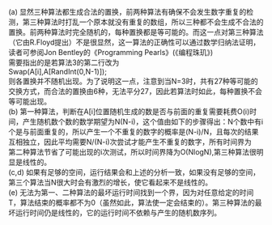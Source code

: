 (a) 显然三种算法都生成合法的置换，前两种算法有确保不会发生数字重复的检测，第三种算法时打乱一个原本就没有重复的数组，所以三种都不会生成不合法的置换。前两种算法时完全随机的，每种置换都是等可能的。而这一点对第三种算法（它由R.Floyd提出）不是很显然，这一算法的正确性可以通过数学归纳法证明，读者可参阅Jon Bentley的《Programming Pearls》(《编程珠玑》)<br/>
需要指出的是若算法3的第二行改为<br/>
Swap(A[i],A[RandInt(0,N-1)]);<br/>
则各置换并不随机出现。为了说明这一点，注意到当N=3时，共有27种等可能的交换方式，而合法的置换由6种，无法平分27，因此若算法时如此，每种置换不会等可能出现。<br/>
(b) 第一种算法，判断在A[i]位置随机生成的数是否与前面的重复需要耗费O(i)时间，产生随机数个数的数学期望为N(N-i)，这个值由如下的步骤得出：N个数中有i个是与前面重复的，所以产生一个不重复的数字的概率是(N-i)/N，且每次的结果互相独立，因此平均需要N/(N-i)次尝试才能产生不重复的数字，所有时间界为<br/>
第二种算法节省了可能出现的i次测试，所以时间界降为O(NlogN),第三种算法很明显是线性的。<br/>
(c,d) 如果有足够的空间，运行结果会和上述的分析一致，如果没有足够的空间，第三个算法当N很大时会有激烈的增长，使它看起来不是线性的。<br/>
(e) 无法为第一、二种算法的最坏运行时间找到一个界，因为对任意给定的时间T，算法结束的概率都不为0（虽然如此，算法使一定会结束的）。第三种算法的最坏运行时间仍是线性的，它的运行时间不依赖与产生的随机数序列。
